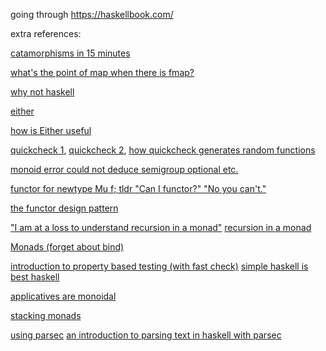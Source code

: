 going through https://haskellbook.com/

extra references:

[catamorphisms in 15 minutes](http://chrislambda.github.io/blog/2014/01/30/catamorphisms-in-15-minutes/)

[what's the point of map when there is fmap?](https://stackoverflow.com/questions/6824255/whats-the-point-of-map-in-haskell-when-there-is-fmap)

[why not haskell](https://pchiusano.github.io/2017-01-20/why-not-haskell.html)

[either](https://tuttlem.github.io/2013/01/05/either-type-in-haskell.html)

[how is Either useful](https://www.reddit.com/r/haskell/comments/9r3xyf/how_is_either_useful/)

[quickcheck 1](https://cseweb.ucsd.edu/classes/wi14/cse230-a/lectures/lec-quickcheck.html),
[quickcheck 2](https://begriffs.com/posts/2017-01-14-design-use-quickcheck.html),
[how quickcheck generates random functions](https://kseo.github.io/posts/2016-12-14-how-quick-check-generate-random-functions.html)

[monoid error could not deduce semigroup optional etc.](https://stackoverflow.com/questions/52237895/could-not-deduce-semigroup-optional-a-arising-from-the-superclasses-of-an-in)

[functor for newtype Mu f; tldr "Can I functor?" "No you can't."](https://stackoverflow.com/questions/39770191/functor-instance-for-newtype-mu-f-inf-outf-f-mu-f)

[the functor design pattern](http://www.haskellforall.com/2012/09/the-functor-design-pattern.html)

["I am at a loss to understand recursion in a monad"](https://stackoverflow.com/questions/27062003/recursion-in-a-monad)
[recursion in a monad](https://wiki.haskell.org/Recursion_in_a_monad)

[Monads \(forget about bind\)](https://www.ahnfelt.net/monads-forget-about-bind/)

[introduction to property based testing (with fast check)](https://medium.com/criteo-labs/introduction-to-property-based-testing-f5236229d237)
[simple haskell is best haskell](https://medium.com/@fommil/simple-haskell-is-best-haskell-6a1ea59c73b)

[applicatives are monoidal](https://argumatronic.com/posts/2017-03-08-applicative-instances.html)

[stacking monads](https://blog.ssanj.net/posts/2018-01-12-stacking-the-readert-writert-monad-transformer-stack-in-haskell.html)

[using parsec](http://book.realworldhaskell.org/read/using-parsec.html)
[an introduction to parsing text in haskell with parsec](https://www.cnblogs.com/ncore/p/6892500.html)
